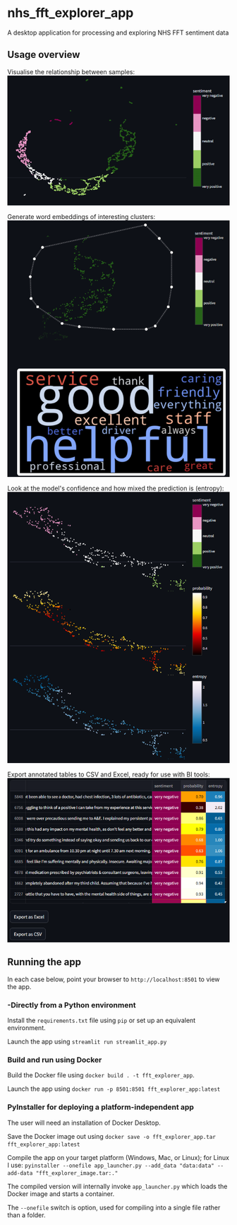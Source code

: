 # nhs_fft_explorer_app
A desktop application for processing and exploring NHS FFT sentiment data

## Usage overview
Visualise the relationship between samples:
![alt text](image.png)

Generate word embeddings of interesting clusters:
![alt text](image-1.png)

Look at the  model's confidence and how mixed the prediction is (entropy):
![alt text](image-2.png)

Export annotated tables to CSV and Excel, ready for use with BI tools:
![alt text](image-3.png)

## Running the app
In each case below, point your browser to `http://localhost:8501` to view the app.

### -Directly from a Python environment
Install the `requirements.txt` file using `pip` or set up an equivalent environment.

Launch the app using `streamlit run streamlit_app.py`

### Build and run using Docker
Build the Docker file using `docker build . -t fft_explorer_app`.

Launch the app using `docker run -p 8501:8501 fft_explorer_app:latest`

### PyInstaller for deploying a platform-independent app
The user will need an installation of Docker Desktop.

Save the Docker image out using `docker save -o fft_explorer_app.tar fft_explorer_app:latest`

Compile the app on your target platform (Windows, Mac, or Linux); for Linux I use:
`pyinstaller --onefile app_launcher.py --add_data "data:data" --add-data "fft_explorer_image.tar:."`

The compiled version will internally invoke `app_launcher.py` which loads the Docker image and starts a container.

The `--onefile` switch is option, used for compiling into a single file rather than a folder.